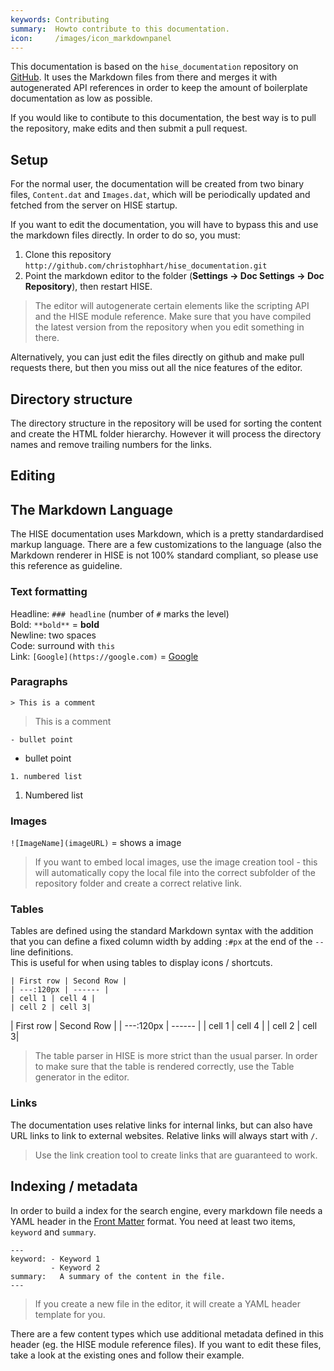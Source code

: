 ```yaml
---
keywords: Contributing
summary:  Howto contribute to this documentation.
icon:     /images/icon_markdownpanel
---
```


This documentation is based on the `hise_documentation` repository on [GitHub](http://github.com/christophhart/hise_documentation/). 
It uses the Markdown files from there and merges it with autogenerated API references in order to keep the amount of boilerplate documentation as low as possible.

If you would like to contibute to this documentation, the best way is to pull the repository, make edits and then submit a pull request.

## Setup

For the normal user, the documentation will be created from two binary files, `Content.dat` and `Images.dat`, which will be 
periodically updated and fetched from the server on HISE startup.

If you want to edit the documentation, you will have to bypass this and use the markdown files directly. In order to do so, you must:

1. Clone this repository `http://github.com/christophhart/hise_documentation.git`
3. Point the markdown editor to the folder (**Settings -> Doc Settings -> Doc Repository**), then restart HISE.

> The editor will autogenerate certain elements like the scripting API and the HISE module reference. Make sure that you have compiled the latest version from the repository when you edit something in there.

Alternatively, you can just edit the files directly on github and make pull requests there, but then you miss out all the nice features of the editor.

## Directory structure

The directory structure in the repository will be used for sorting the content and create the HTML folder hierarchy. However it will process the directory names and remove trailing numbers for the links.


## Editing

## The Markdown Language

The HISE documentation uses Markdown, which is a pretty standardardised markup language. There are a few customizations to the language (also the Markdown renderer in HISE is not 100% standard compliant, so please use this reference as guideline.

### Text formatting

Headline: `### headline` (number of `#` marks the level)  
Bold: `**bold**` = **bold**  
Newline: two spaces  
Code: surround with `this`  
Link: `[Google](https://google.com)` = [Google](https://google.com)

### Paragraphs

`> This is a comment`
> This is a comment  

`- bullet point`

- bullet point

`1. numbered list`
1. Numbered list

### Images

`![ImageName](imageURL)` = shows a image

> If you want to embed local images, use the image creation tool - this will automatically copy the local file into the correct subfolder of the repository folder and create a correct relative link.


### Tables

Tables are defined using the standard Markdown syntax with the addition that you can define a fixed column width by adding `:#px` at the end of the `--` line definitions.  
This is useful for when using tables to display icons / shortcuts.


```
| First row | Second Row |
| ---:120px | ------ |
| cell 1 | cell 4 |
| cell 2 | cell 3|
```

| First row | Second Row |
| ---:120px | ------ |
| cell 1 | cell 4 |
| cell 2 | cell 3|

> The table parser in HISE is more strict than the usual parser. In order to make sure that the table is rendered correctly, use the Table generator in the editor.



### Links

The documentation uses relative links for internal links, but can also have URL links to link to external websites. 
Relative links will always start with `/`. 

> Use the link creation tool to create links that are guaranteed to work.

## Indexing / metadata

In order to build a index for the search engine, every markdown file needs a YAML header in the [Front Matter](https://jekyllrb.com/docs/front-matter/) format. You need at least two items, `keyword` and `summary`.

```
---
keyword: - Keyword 1
         - Keyword 2
summary:   A summary of the content in the file.
---
```

> If you create a new file in the editor, it will create a YAML header template for you.

There are a few content types which use additional metadata defined in this header (eg. the HISE module reference files). If you want to edit these files, take a look at the existing ones and follow their example.